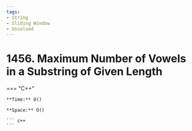 ```yaml
---
tags:
- String
- Sliding Window
- Unsolved
---
```



# 1456. Maximum Number of Vowels in a Substring of Given Length

=== "C++"

    **Time:** O()

    **Space:** O()

    ``` c++
    ```
